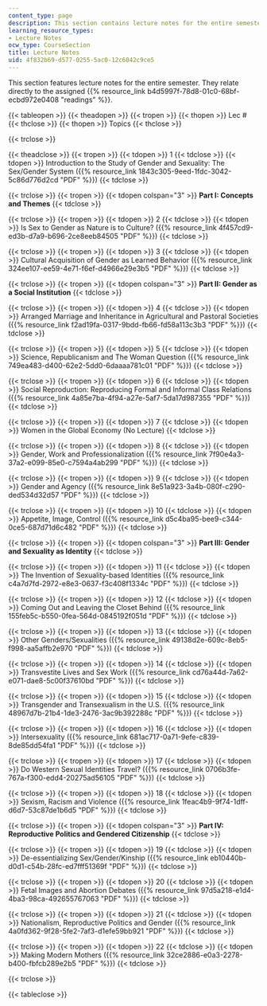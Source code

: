 ```yaml
---
content_type: page
description: This section contains lecture notes for the entire semester of the course.
learning_resource_types:
- Lecture Notes
ocw_type: CourseSection
title: Lecture Notes
uid: 4f832b69-d577-0255-5ac0-12c6042c9ce5
---
```


This section features lecture notes for the entire semester. They relate directly to the assigned {{% resource_link b4d5997f-78d8-01c0-68bf-ecbd972e0408 "readings" %}}.

{{< tableopen >}}
{{< theadopen >}}
{{< tropen >}}
{{< thopen >}}
Lec #
{{< thclose >}}
{{< thopen >}}
Topics
{{< thclose >}}

{{< trclose >}}

{{< theadclose >}}
{{< tropen >}}
{{< tdopen >}}
1
{{< tdclose >}}
{{< tdopen >}}
Introduction to the Study of Gender and Sexuality: The Sex/Gender System ({{% resource_link 1843c305-9eed-1fdc-3042-5c86d776d2cd "PDF" %}})
{{< tdclose >}}

{{< trclose >}}
{{< tropen >}}
{{< tdopen colspan="3" >}}
**Part I: Concepts and Themes**
{{< tdclose >}}

{{< trclose >}}
{{< tropen >}}
{{< tdopen >}}
2
{{< tdclose >}}
{{< tdopen >}}
Is Sex to Gender as Nature is to Culture? ({{% resource_link 4f457cd9-ed3b-d7a9-b696-2ce8eeb84505 "PDF" %}})
{{< tdclose >}}

{{< trclose >}}
{{< tropen >}}
{{< tdopen >}}
3
{{< tdclose >}}
{{< tdopen >}}
Cultural Acquisition of Gender as Learned Behavior ({{% resource_link 324ee107-ee59-4e71-f6ef-d4966e29e3b5 "PDF" %}})
{{< tdclose >}}

{{< trclose >}}
{{< tropen >}}
{{< tdopen colspan="3" >}}
**Part II: Gender as a Social Institution**
{{< tdclose >}}

{{< trclose >}}
{{< tropen >}}
{{< tdopen >}}
4
{{< tdclose >}}
{{< tdopen >}}
Arranged Marriage and Inheritance in Agricultural and Pastoral Societies ({{% resource_link f2ad19fa-0317-9bdd-fb66-fd58a113c3b3 "PDF" %}})
{{< tdclose >}}

{{< trclose >}}
{{< tropen >}}
{{< tdopen >}}
5
{{< tdclose >}}
{{< tdopen >}}
Science, Republicanism and The Woman Question ({{% resource_link 749ea483-d400-62e2-5dd0-6daaaa781c01 "PDF" %}})
{{< tdclose >}}

{{< trclose >}}
{{< tropen >}}
{{< tdopen >}}
6
{{< tdclose >}}
{{< tdopen >}}
Social Reproduction: Reproducing Formal and Informal Class Relations ({{% resource_link 4a85e7ba-4f94-a27e-5af7-5da17d987355 "PDF" %}})
{{< tdclose >}}

{{< trclose >}}
{{< tropen >}}
{{< tdopen >}}
7
{{< tdclose >}}
{{< tdopen >}}
Women in the Global Economy (No Lecture)
{{< tdclose >}}

{{< trclose >}}
{{< tropen >}}
{{< tdopen >}}
8
{{< tdclose >}}
{{< tdopen >}}
Gender, Work and Professionalization ({{% resource_link 7f90e4a3-37a2-e099-85e0-c7594a4ab299 "PDF" %}})
{{< tdclose >}}

{{< trclose >}}
{{< tropen >}}
{{< tdopen >}}
9
{{< tdclose >}}
{{< tdopen >}}
Gender and Agency ({{% resource_link 8e51a923-3a4b-080f-c290-ded534d32d57 "PDF" %}})
{{< tdclose >}}

{{< trclose >}}
{{< tropen >}}
{{< tdopen >}}
10
{{< tdclose >}}
{{< tdopen >}}
Appetite, Image, Control ({{% resource_link d5c4ba95-bee9-c344-0ce5-687d71d6c482 "PDF" %}})
{{< tdclose >}}

{{< trclose >}}
{{< tropen >}}
{{< tdopen colspan="3" >}}
**Part III: Gender and Sexuality as Identity**
{{< tdclose >}}

{{< trclose >}}
{{< tropen >}}
{{< tdopen >}}
11
{{< tdclose >}}
{{< tdopen >}}
The Invention of Sexuality-based Identities ({{% resource_link c4a7d7fd-2972-e8e3-0637-f3c408f1334c "PDF" %}})
{{< tdclose >}}

{{< trclose >}}
{{< tropen >}}
{{< tdopen >}}
12
{{< tdclose >}}
{{< tdopen >}}
Coming Out and Leaving the Closet Behind ({{% resource_link 155feb5c-b550-0fea-564d-0845192f051d "PDF" %}})
{{< tdclose >}}

{{< trclose >}}
{{< tropen >}}
{{< tdopen >}}
13
{{< tdclose >}}
{{< tdopen >}}
Other Genders/Sexualities ({{% resource_link 49138d2e-609c-8eb5-f998-aa5affb2e970 "PDF" %}})
{{< tdclose >}}

{{< trclose >}}
{{< tropen >}}
{{< tdopen >}}
14
{{< tdclose >}}
{{< tdopen >}}
Transvestite Lives and Sex Work ({{% resource_link cd76a44d-7a62-e071-dae8-5c00f37610bd "PDF" %}})
{{< tdclose >}}

{{< trclose >}}
{{< tropen >}}
{{< tdopen >}}
15
{{< tdclose >}}
{{< tdopen >}}
Transgender and Transexualism in the U.S. ({{% resource_link 48967d7b-21b4-1de3-2476-3ac9b392288c "PDF" %}})
{{< tdclose >}}

{{< trclose >}}
{{< tropen >}}
{{< tdopen >}}
16
{{< tdclose >}}
{{< tdopen >}}
Intersexuality ({{% resource_link 681ac717-0a71-9efe-c839-8de85dd54fa1 "PDF" %}})
{{< tdclose >}}

{{< trclose >}}
{{< tropen >}}
{{< tdopen >}}
17
{{< tdclose >}}
{{< tdopen >}}
Do Western Sexual Identities Travel? ({{% resource_link 0706b3fe-767a-f300-edd4-20275ad56105 "PDF" %}})
{{< tdclose >}}

{{< trclose >}}
{{< tropen >}}
{{< tdopen >}}
18
{{< tdclose >}}
{{< tdopen >}}
Sexism, Racism and Violence ({{% resource_link 1feac4b9-9f74-1dff-d6d7-53c87de1b6d5 "PDF" %}})
{{< tdclose >}}

{{< trclose >}}
{{< tropen >}}
{{< tdopen colspan="3" >}}
**Part IV: Reproductive Politics and Gendered Citizenship**
{{< tdclose >}}

{{< trclose >}}
{{< tropen >}}
{{< tdopen >}}
19
{{< tdclose >}}
{{< tdopen >}}
De-essentializing Sex/Gender/Kinship ({{% resource_link eb10440b-d0d1-c54b-28fc-ed7fff51369f "PDF" %}})
{{< tdclose >}}

{{< trclose >}}
{{< tropen >}}
{{< tdopen >}}
20
{{< tdclose >}}
{{< tdopen >}}
Fetal Images and Abortion Debates ({{% resource_link 97d5a218-e1d4-4ba3-98ca-492655767063 "PDF" %}})
{{< tdclose >}}

{{< trclose >}}
{{< tropen >}}
{{< tdopen >}}
21
{{< tdclose >}}
{{< tdopen >}}
Nationalism, Reproductive Politics and Gender ({{% resource_link 4a0fd362-9f28-5fe2-7af3-d1efe59bb921 "PDF" %}})
{{< tdclose >}}

{{< trclose >}}
{{< tropen >}}
{{< tdopen >}}
22
{{< tdclose >}}
{{< tdopen >}}
Making Modern Mothers ({{% resource_link 32ce2886-e0a3-2278-b400-fbfcb289e2b5 "PDF" %}})
{{< tdclose >}}

{{< trclose >}}

{{< tableclose >}}